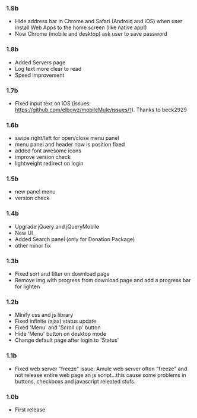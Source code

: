 ### 1.9b
 * Hide address bar in Chrome and Safari (Android and iOS) when user install Web Apps to the home screen (like native app!)
 * Now Chrome (mobile and desktop) ask user to save password

### 1.8b
 * Added Servers page
 * Log text more clear to read
 * Speed improvement

### 1.7b
 * Fixed input text on iOS (issues: https://github.com/elbowz/mobileMule/issues/1). Thanks to beck2929

### 1.6b
 * swipe right/left for open/close menu panel
 * menu panel and header now is position fixed
 * added font awesome icons
 * improve version check
 * lightweight redirect on login

### 1.5b
 * new panel menu
 * version check

### 1.4b
 * Upgrade jQuery and jQueryMobile
 * New UI
 * Added Search panel (only for Donation Package)
 * other minor fix

### 1.3b
 * Fixed sort and filter on download page 
 * Remove img with progress from download page and add a progress bar for lighten

### 1.2b
 * Minify css and js library
 * Fixed infinite (ajax) status update
 * Fixed 'Menu' and 'Scroll up' button
 * Hide 'Menu' button on desktop mode
 * Change default page after login to 'Status'

### 1.1b
 * Fixed web server "freeze" issue: Amule web server often "freeze" and not release entire web page an js script...this cause some problems in buttons, checkboxs and javascript releated stufs.

### 1.0b
 * First release
